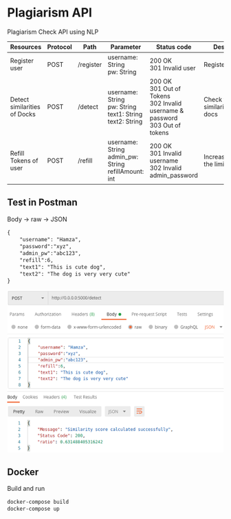 # Plagiarism API
 Plagiarism Check API using NLP 


| Resources                    | Protocol | Path      | Parameter                                                        | Status code                                                                         | Description                           |
|------------------------------|----------|-----------|------------------------------------------------------------------|-------------------------------------------------------------------------------------|---------------------------------------|
| Register<br>user             | POST     | /register | username: String<br>pw: String                                   | 200 OK<br>301 Invalid user                                                          | Register a user                       |
| Detect similarities of Docks | POST     | /detect   | username: String<br>pw: String<br>text1: String<br>text2: String | 200 OK<br>301 Out of Tokens<br>302 Invalid username & password<br>303 Out of tokens | Check the similarities of docs        |
| Refill Tokens of user        | POST     | /refill   | username: String<br>admin_pw: String<br>refillAmount: int        | 200 OK<br>301 Invalid username<br>302 Invalid admin_password                        | Increase/decrease the limit of tokens |


## Test in Postman
Body -> raw -> JSON
```
{
    "username": "Hamza",
    "password":"xyz",
    "admin_pw":"abc123",
    "refill":6,
    "text1": "This is cute dog",
    "text2": "The dog is very very cute"
}
```
![]( plagairismAPI.png )

## Docker
Build and run

```
docker-compose build
docker-compose up
```
